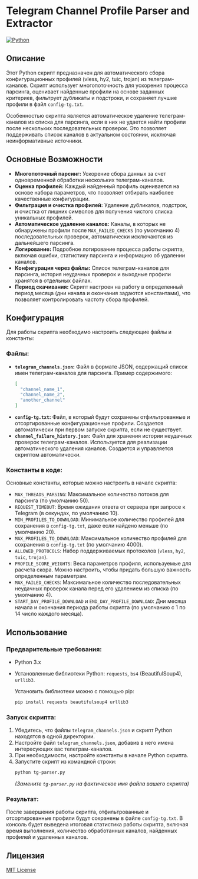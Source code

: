 # Telegram Channel Profile Parser and Extractor

[![Python](https://img.shields.io/badge/Python-3.7+-blue.svg?logo=python&logoColor=white)](https://www.python.org/)

## Описание

Этот Python скрипт предназначен для автоматического сбора конфигурационных профилей (vless, hy2, tuic, trojan) из телеграм-каналов. Скрипт использует многопоточность для ускорения процесса парсинга, оценивает найденные профили на основе заданных критериев, фильтрует дубликаты и подстроки, и сохраняет лучшие профили в файл `config-tg.txt`.

Особенностью скрипта является автоматическое удаление телеграм-каналов из списка для парсинга, если в них не удается найти профили после нескольких последовательных проверок. Это позволяет поддерживать список каналов в актуальном состоянии, исключая неинформативные источники.

## Основные Возможности

*   **Многопоточный парсинг:** Ускорение сбора данных за счет одновременной обработки нескольких телеграм-каналов.
*   **Оценка профилей:**  Каждый найденный профиль оценивается на основе набора параметров, что позволяет отбирать наиболее качественные конфигурации.
*   **Фильтрация и очистка профилей:** Удаление дубликатов, подстрок, и очистка от лишних символов для получения чистого списка уникальных профилей.
*   **Автоматическое удаление каналов:** Каналы, в которых не обнаружены профили после `MAX_FAILED_CHECKS` (по умолчанию 4) последовательных проверок, автоматически исключаются из дальнейшего парсинга.
*   **Логирование:** Подробное логирование процесса работы скрипта, включая ошибки, статистику парсинга и информацию об удалении каналов.
*   **Конфигурация через файлы:** Список телеграм-каналов для парсинга, история неудачных проверок и выходные профили хранятся в отдельных файлах.
*   **Период скачивания:** Скрипт настроен на работу в определенный период месяца (дни начала и окончания задаются константами), что позволяет контролировать частоту сбора профилей.

## Конфигурация

Для работы скрипта необходимо настроить следующие файлы и константы:

### Файлы:

*   **`telegram_channels.json`:**  Файл в формате JSON, содержащий список имен телеграм-каналов для парсинга. Пример содержимого:
    ```json
    [
      "channel_name_1",
      "channel_name_2",
      "another_channel"
    ]
    ```
*   **`config-tg.txt`:** Файл, в который будут сохранены отфильтрованные и отсортированные конфигурационные профили. Создается автоматически при первом запуске скрипта, если не существует.
*   **`channel_failure_history.json`:** Файл для хранения истории неудачных проверок телеграм-каналов. Используется для реализации автоматического удаления каналов. Создается и управляется скриптом автоматически.

### Константы в коде:

Основные константы, которые можно настроить в начале скрипта:

*   `MAX_THREADS_PARSING`:  Максимальное количество потоков для парсинга (по умолчанию 50).
*   `REQUEST_TIMEOUT`:  Время ожидания ответа от сервера при запросе к Telegram (в секундах, по умолчанию 10).
*   `MIN_PROFILES_TO_DOWNLOAD`: Минимальное количество профилей для сохранения в `config-tg.txt`, даже если найдено меньше (по умолчанию 20).
*   `MAX_PROFILES_TO_DOWNLOAD`: Максимальное количество профилей для сохранения в `config-tg.txt` (по умолчанию 4000).
*   `ALLOWED_PROTOCOLS`:  Набор поддерживаемых протоколов (`vless`, `hy2`, `tuic`, `trojan`).
*   `PROFILE_SCORE_WEIGHTS`: Веса параметров профиля, используемые для расчета скора. Можно настроить, чтобы придать большую важность определенным параметрам.
*   `MAX_FAILED_CHECKS`: Максимальное количество последовательных неудачных проверок канала перед его удалением из списка (по умолчанию 4).
*   `START_DAY_PROFILE_DOWNLOAD` и `END_DAY_PROFILE_DOWNLOAD`:  Дни месяца начала и окончания периода работы скрипта (по умолчанию с 1 по 14 число каждого месяца).

## Использование

### Предварительные требования:

*   Python 3.x
*   Установленные библиотеки Python: `requests`, `bs4` (BeautifulSoup4), `urllib3`.

    Установить библиотеки можно с помощью pip:
    ```bash
    pip install requests beautifulsoup4 urllib3
    ```

### Запуск скрипта:

1.  Убедитесь, что файлы `telegram_channels.json` и скрипт Python находятся в одной директории.
2.  Настройте файл `telegram_channels.json`, добавив в него имена интересующих вас телеграм-каналов.
3.  При необходимости, настройте константы в начале Python скрипта.
4.  Запустите скрипт из командной строки:
    ```bash
    python tg-parser.py
    ```
    *(Замените `tg-parser.py` на фактическое имя файла вашего скрипта)*

### Результат:

После завершения работы скрипта, отфильтрованные и отсортированные профили будут сохранены в файле `config-tg.txt`. В консоль будет выведена итоговая статистика работы скрипта, включая время выполнения, количество обработанных каналов, найденных профилей и удаленных каналов.

## Лицензия

[MIT License](https://rem.mit-license.org/)
